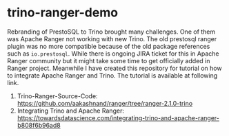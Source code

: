 # trino-ranger-demo
Rebranding of PrestoSQL to Trino brought many challenges. One of them was Apache Ranger not working with new Trino. 
The old prestosql ranger plugin was no more compatible because of the old package references such as `io.prestosql`.
While there is ongoing JIRA ticket for this in Apache Ranger community but it might take some time to get officially added 
in Ranger project. Meanwhile I have created this repository for tutorial on how to integrate Apache Ranger and Trino. The
tutorial is available at following link.

1. Trino-Ranger-Source-Code: https://github.com/aakashnand/ranger/tree/ranger-2.1.0-trino
2. Integrating Trino and Apache Ranger: https://towardsdatascience.com/integrating-trino-and-apache-ranger-b808f6b96ad8

